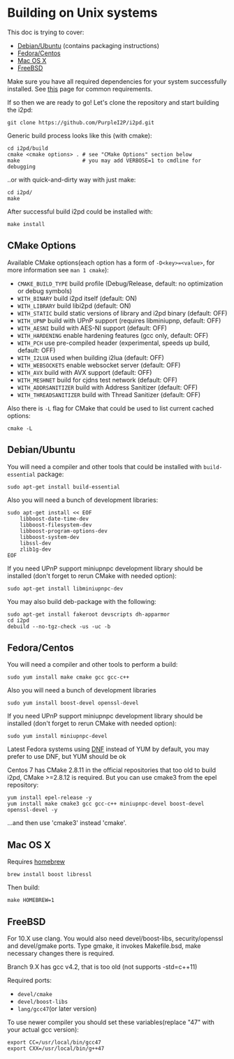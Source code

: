Building on Unix systems
=============================

This doc is trying to cover:

* [Debian/Ubuntu](#debian-ubuntu) (contains packaging instructions)
* [Fedora/Centos](#fedora-centos)
* [Mac OS X](#mac-os-x)
* [FreeBSD](#freebsd)

Make sure you have all required dependencies for your system successfully installed.
See [this](requirements.md) page for common requirements.

If so then we are ready to go!
Let's clone the repository and start building the i2pd:

	git clone https://github.com/PurpleI2P/i2pd.git

Generic build process looks like this (with cmake):

	cd i2pd/build
	cmake <cmake options> . # see "CMake Options" section below
	make                    # you may add VERBOSE=1 to cmdline for debugging

..or with quick-and-dirty way with just make:

	cd i2pd/
	make

After successful build i2pd could be installed with:

	make install

CMake Options
-------------

Available CMake options(each option has a form of `-D<key>=<value>`, for more information see `man 1 cmake`):

* `CMAKE_BUILD_TYPE` build profile (Debug/Release, default: no optimization or debug symbols)
* `WITH_BINARY`      build i2pd itself (default: ON)
* `WITH_LIBRARY`     build libi2pd (default: ON)
* `WITH_STATIC`      build static versions of library and i2pd binary (default: OFF)
* `WITH_UPNP`        build with UPnP support (requires libminiupnp, default: OFF)
* `WITH_AESNI`       build with AES-NI support (default: OFF)
* `WITH_HARDENING`   enable hardening features (gcc only, default: OFF)
* `WITH_PCH`         use pre-compiled header (experimental, speeds up build, default: OFF)
* `WITH_I2LUA`       used when building i2lua (default: OFF)
* `WITH_WEBSOCKETS`  enable websocket server (default: OFF)
* `WITH_AVX`         build with AVX support (default: OFF)
* `WITH_MESHNET`     build for cjdns test network (default: OFF)
* `WITH_ADDRSANITIZER`   build with Address Sanitizer (default: OFF)
* `WITH_THREADSANITIZER` build with Thread Sanitizer (default: OFF)


Also there is `-L` flag for CMake that could be used to list current cached options:

	cmake -L

Debian/Ubuntu
-------------

You will need a compiler and other tools that could be installed with `build-essential` package:

	sudo apt-get install build-essential

Also you will need a bunch of development libraries:

	sudo apt-get install << EOF
	    libboost-date-time-dev
	    libboost-filesystem-dev
	    libboost-program-options-dev
	    libboost-system-dev
	    libssl-dev
	    zlib1g-dev
	EOF

If you need UPnP support miniupnpc development library should be installed (don't forget to rerun CMake with needed option):

	sudo apt-get install libminiupnpc-dev

You may also build deb-package with the following:

	sudo apt-get install fakeroot devscripts dh-apparmor
	cd i2pd
	debuild --no-tgz-check -us -uc -b

Fedora/Centos
-------------

You will need a compiler and other tools to perform a build:

	sudo yum install make cmake gcc gcc-c++

Also you will need a bunch of development libraries

	sudo yum install boost-devel openssl-devel

If you need UPnP support miniupnpc development library should be installed (don't forget to rerun CMake with needed option):

	sudo yum install miniupnpc-devel

Latest Fedora systems using [DNF](https://en.wikipedia.org/wiki/DNF_(software)) instead of YUM by default, you may prefer to use DNF, but YUM should be ok

Centos 7 has CMake 2.8.11 in the official repositories that too old to build i2pd, CMake >=2.8.12 is required.
But you can use cmake3 from the epel repository:

	yum install epel-release -y
	yum install make cmake3 gcc gcc-c++ miniupnpc-devel boost-devel openssl-devel -y

...and then use 'cmake3' instead 'cmake'.

Mac OS X
--------

Requires [homebrew](http://brew.sh)

	brew install boost libressl

Then build:

	make HOMEBREW=1

FreeBSD
-------

For 10.X  use clang. You would also need devel/boost-libs, security/openssl and devel/gmake ports.
Type gmake, it invokes Makefile.bsd, make necessary changes there is required.

Branch 9.X has gcc v4.2, that is too old (not supports -std=c++11)

Required ports:

* `devel/cmake`
* `devel/boost-libs`
* `lang/gcc47`(or later version)

To use newer compiler you should set these variables(replace "47" with your actual gcc version):

	export CC=/usr/local/bin/gcc47
	export CXX=/usr/local/bin/g++47
